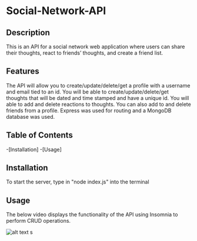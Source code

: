 # Social-Network-API


## Description

This is an API for a social network web application where users can share their thoughts, react to friends’ thoughts, and create a friend list. 

## Features

The API will allow you to create/update/delete/get a profile with a username and email tied to an id. You will be able to create/update/delete/get thoughts that will be dated and time stamped and have a unique id. You will able to add and delete reactions to thoughts. You can also add to and delete friends from a profile. Express was used for routing and a MongoDB database was used.

## Table of Contents
-[Installation]
-[Usage]



## Installation
To start the server, type in "node index.js" into the terminal

## Usage
The below video displays the functionality of the API using Insomnia to perform CRUD operations. 

![alt text](<Screen Recording 2024-07-07 at 6.13.42 PM (1).gif>)
s
